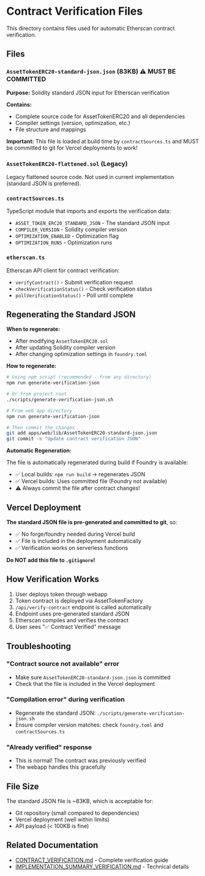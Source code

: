 # Contract Verification Files

This directory contains files used for automatic Etherscan contract verification.

## Files

### `AssetTokenERC20-standard-json.json` (83KB) ⚠️ **MUST BE COMMITTED**

**Purpose:** Solidity standard JSON input for Etherscan verification

**Contains:**
- Complete source code for AssetTokenERC20 and all dependencies
- Compiler settings (version, optimization, etc.)
- File structure and mappings

**Important:** This file is loaded at build time by `contractSources.ts` and MUST be committed to git for Vercel deployments to work!

### `AssetTokenERC20-flattened.sol` (Legacy)

Legacy flattened source code. Not used in current implementation (standard JSON is preferred).

### `contractSources.ts`

TypeScript module that imports and exports the verification data:
- `ASSET_TOKEN_ERC20_STANDARD_JSON` - The standard JSON input
- `COMPILER_VERSION` - Solidity compiler version
- `OPTIMIZATION_ENABLED` - Optimization flag
- `OPTIMIZATION_RUNS` - Optimization runs

### `etherscan.ts`

Etherscan API client for contract verification:
- `verifyContract()` - Submit verification request
- `checkVerificationStatus()` - Check verification status
- `pollVerificationStatus()` - Poll until complete

## Regenerating the Standard JSON

**When to regenerate:**
- After modifying `AssetTokenERC20.sol`
- After updating Solidity compiler version
- After changing optimization settings in `foundry.toml`

**How to regenerate:**

```bash
# Using npm script (recommended - from any directory)
npm run generate-verification-json

# Or from project root
./scripts/generate-verification-json.sh

# From web app directory
npm run generate-verification-json

# Then commit the changes
git add apps/web/lib/AssetTokenERC20-standard-json.json
git commit -m "Update contract verification JSON"
```

**Automatic Regeneration:**

The file is automatically regenerated during build if Foundry is available:
- ✅ Local builds: `npm run build` → regenerates JSON
- ✅ Vercel builds: Uses committed file (Foundry not available)
- ⚠️ Always commit the file after contract changes!

## Vercel Deployment

**The standard JSON file is pre-generated and committed to git**, so:
- ✅ No forge/foundry needed during Vercel build
- ✅ File is included in the deployment automatically
- ✅ Verification works on serverless functions

**Do NOT add this file to `.gitignore`!**

## How Verification Works

1. User deploys token through webapp
2. Token contract is deployed via AssetTokenFactory
3. `/api/verify-contract` endpoint is called automatically
4. Endpoint uses pre-generated standard JSON
5. Etherscan compiles and verifies the contract
6. User sees "✅ Contract Verified" message

## Troubleshooting

### "Contract source not available" error
- Make sure `AssetTokenERC20-standard-json.json` is committed
- Check that the file is included in the Vercel deployment

### "Compilation error" during verification
- Regenerate the standard JSON: `./scripts/generate-verification-json.sh`
- Ensure compiler version matches: check `foundry.toml` and `contractSources.ts`

### "Already verified" response
- This is normal! The contract was previously verified
- The webapp handles this gracefully

## File Size

The standard JSON file is ~83KB, which is acceptable for:
- Git repository (small compared to dependencies)
- Vercel deployment (well within limits)
- API payload (< 100KB is fine)

## Related Documentation

- [CONTRACT_VERIFICATION.md](../../../CONTRACT_VERIFICATION.md) - Complete verification guide
- [IMPLEMENTATION_SUMMARY_VERIFICATION.md](../../../IMPLEMENTATION_SUMMARY_VERIFICATION.md) - Technical details

